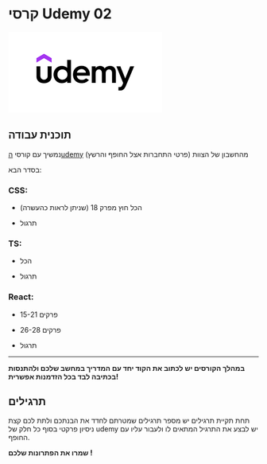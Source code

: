 # קרסי Udemy 02

![Udemy](../../Pictures/udemy.png)

## תוכנית עבודה

נמשיך עם קורסי [הudemy](https://www.udemy.com/home/my-courses/learning/) מהחשבון של הצוות (פרטי התחברות אצל החופף והרשץ)

בסדר הבא:

### CSS:

- הכל חוץ מפרק 18 (שניתן לראות כהעשרה)

- תרגול

### TS:

- הכל

- תרגול

### React:

- פרקים 15-21

- פרקים 26-28

- תרגול

---

**במהלך הקורסים יש לכתוב את הקוד יחד עם המדריך במחשב שלכם ולהתנסות בכתיבה לבד בכל הזדמנות אפשרית!**

## תרגילים

תחת תקיית תרגילים יש מספר תרגילים שמטרתם לחדד את הבנתכם ולתת לכם קצת ניסיון פרקטי בסוף כל חלק של udemy יש לבצע את התרגיל המתאים לו ולעבור עליו עם החופף.

**שמרו את הפתרונות שלכם !**
